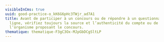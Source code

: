 ```yaml
---
visibleInCms: true
uuid: good-practice-o_kK6G6pHc3TWjr_ad7A1
title: Avant de participer à un concours ou de répondre à un questionnaire en
  ligne, vérifiez toujours la source et l’authenticité du compte ou de
  l’organisme proposant le concours.
thematique: thematique-F3gC3Ox-MJpGbDCgSltLP
---
```

